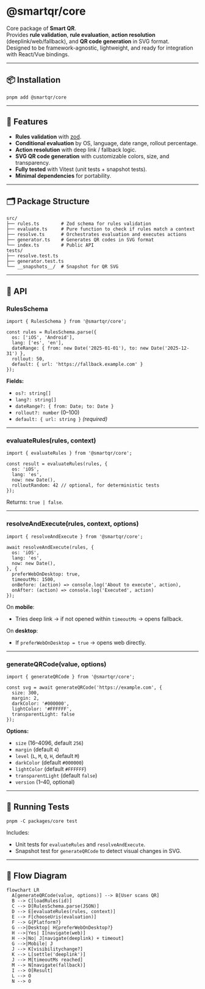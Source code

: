 # @smartqr/core

Core package of **Smart QR**.  
Provides **rule validation**, **rule evaluation**, **action resolution** (deeplink/web/fallback), and **QR code generation** in SVG format.  
Designed to be framework-agnostic, lightweight, and ready for integration with React/Vue bindings.

---

## 📦 Installation

    pnpm add @smartqr/core

---

## 🚀 Features

- **Rules validation** with [zod](https://github.com/colinhacks/zod).
- **Conditional evaluation** by OS, language, date range, rollout percentage.
- **Action resolution** with deep link / fallback logic.
- **SVG QR code generation** with customizable colors, size, and transparency.
- **Fully tested** with Vitest (unit tests + snapshot tests).
- **Minimal dependencies** for portability.

---

## 🗂 Package Structure

    src/
    ├── rules.ts        # Zod schema for rules validation
    ├── evaluate.ts     # Pure function to check if rules match a context
    ├── resolve.ts      # Orchestrates evaluation and executes actions
    ├── generator.ts    # Generates QR codes in SVG format
    └── index.ts        # Public API
    tests/
    ├── resolve.test.ts
    ├── generator.test.ts
    └── __snapshots__/  # Snapshot for QR SVG

---

## 🧩 API

### RulesSchema

    import { RulesSchema } from '@smartqr/core';

    const rules = RulesSchema.parse({
      os: ['iOS', 'Android'],
      lang: ['es', 'en'],
      dateRange: { from: new Date('2025-01-01'), to: new Date('2025-12-31') },
      rollout: 50,
      default: { url: 'https://fallback.example.com' }
    });

**Fields:**
- `os?: string[]`
- `lang?: string[]`
- `dateRange?: { from: Date; to: Date }`
- `rollout?: number` (0–100)
- `default: { url: string }` *(required)*

---

### evaluateRules(rules, context)

    import { evaluateRules } from '@smartqr/core';

    const result = evaluateRules(rules, {
      os: 'iOS',
      lang: 'es',
      now: new Date(),
      rolloutRandom: 42 // optional, for deterministic tests
    });

Returns: `true | false`.

---

### resolveAndExecute(rules, context, options)

    import { resolveAndExecute } from '@smartqr/core';

    await resolveAndExecute(rules, {
      os: 'iOS',
      lang: 'es',
      now: new Date(),
    }, {
      preferWebOnDesktop: true,
      timeoutMs: 1500,
      onBefore: (action) => console.log('About to execute', action),
      onAfter: (action) => console.log('Executed', action)
    });

On **mobile**:
- Tries deep link → if not opened within `timeoutMs` → opens fallback.

On **desktop**:
- If `preferWebOnDesktop = true` → opens web directly.

---

### generateQRCode(value, options)

    import { generateQRCode } from '@smartqr/core';

    const svg = await generateQRCode('https://example.com', {
      size: 300,
      margin: 2,
      darkColor: '#000000',
      lightColor: '#FFFFFF',
      transparentLight: false
    });

**Options:**
- `size` (16–4096, default `256`)
- `margin` (default `4`)
- `level` (`L`, `M`, `Q`, `H`, default `M`)
- `darkColor` (default `#000000`)
- `lightColor` (default `#FFFFFF`)
- `transparentLight` (default `false`)
- `version` (1–40, optional)

---

## 🧪 Running Tests

    pnpm -C packages/core test

Includes:
- Unit tests for `evaluateRules` and `resolveAndExecute`.
- Snapshot test for `generateQRCode` to detect visual changes in SVG.

---

## 🔄 Flow Diagram

```mermaid
flowchart LR
  A[generateQRCode(value, options)] --> B[User scans QR]
  B --> C[loadRules(id)]
  C --> D[RulesSchema.parse(JSON)]
  D --> E[evaluateRules(rules, context)]
  E --> F[chooseUris(evaluation)]
  F --> G{Platform?}
  G -->|Desktop| H{preferWebOnDesktop?}
  H -->|Yes| I[navigate(web)]
  H -->|No| J[navigate(deeplink) + timeout]
  G -->|Mobile| J
  J --> K[visibilitychange?]
  K --> L[settle('deeplink')]
  J --> M[timeoutMs reached]
  M --> N[navigate(fallback)]
  I --> O[Result]
  L --> O
  N --> O
